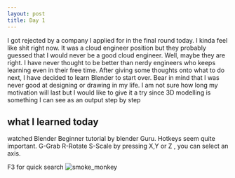 ```yaml
---
layout: post
title: Day 1
---
```


I got rejected by a company I applied for in the final round today. I kinda feel like shit right now. 
It was a cloud engineer position but they probably guessed that I would never be a good cloud engineer. Well, maybe they are right. I have never thought to be better than nerdy engineers who keeps learning even in their free time.
After giving some thoughts onto what to do next, I have decided to learn Blender to start over. 
Bear in mind that I was never good at designing or drawing in my life. I am not sure how long my motivation will last but I would like to give it a try since 3D modelling is something I can see as an output step by step  


## what I learned today 

watched Blender Beginner tutorial by blender Guru.
Hotkeys seem quite important.
G-Grab
R-Rotate
S-Scale
by pressing X,Y or Z , you can select an axis.

F3 for quick search 
![smoke_monkey](/images/moneky_blender.png)
